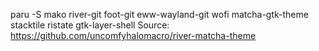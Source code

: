 paru -S mako river-git foot-git eww-wayland-git wofi matcha-gtk-theme stacktile ristate gtk-layer-shell
Source: https://github.com/uncomfyhalomacro/river-matcha-theme
